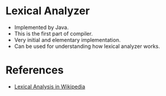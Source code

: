 # Lexical Analyzer
- Implemented by Java.  
- This is the first part of compiler.  
- Very initial and elementary implementation.  
- Can be used for understanding how lexical analyzer works.

# References
- [Lexical Analysis in Wikipedia](https://en.wikipedia.org/wiki/Lexical_analysis)
